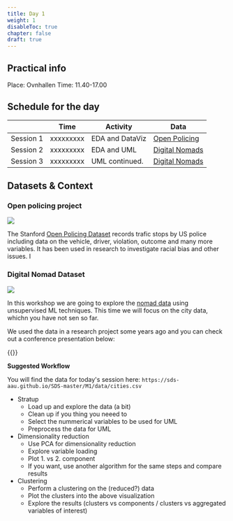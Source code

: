 ```yaml
---
title: Day 1
weight: 1
disableToc: true
chapter: false
draft: true
---
```


## Practical info
Place: Ovnhallen
Time: 11.40-17.00


## Schedule for the day

|           | Time        | Activity        | Data           |
|-----------|-------------|-----------------|----------------|
| Session 1 | xxxxxxxxx   | EDA and DataViz | [Open Policing](https://openpolicing.stanford.edu/)  |
| Session 2 | xxxxxxxxx | EDA and UML     | [Digital Nomads](https://nomadlist.com/) |
| Session 3 | xxxxxxxxx | UML continued.  | [Digital Nomads](https://nomadlist.com/) |

## Datasets & Context

### Open policing project

![](https://openpolicing.stanford.edu/img/logo_large_w_padding.png?width=20pc)

The Stanford [Open Policing Dataset](https://openpolicing.stanford.edu/) records trafic stops by US police including data on the vehicle, driver, violation, outcome and many more variables. It has been used in research to investigate racial bias and other issues. I


### Digital Nomad Dataset

![](https://source.unsplash.com/Wu2MXvbyt7w/800)

In this workshop we are going to explore the [nomad data](https://nomadlist.com/) using unsupervised ML techniques. This time we will focus on the city data, whichn you have not sen so far.

We used the data in a research project some years ago and you can check out a conference presentation below:

{{<gslides src="https://docs.google.com/presentation/d/e/2PACX-1vT4vscJkhs44adv0_e-W_brWyHi2Yiq4hkhl0jZfDFEC9CBwF72bYdNnl0pdsSXLCwiiAQpuLZB9w2S/embed?start=false&loop=false&delayms=60000" >}}

 
 **Suggested Workflow**

You will find the data for today's session here: `https://sds-aau.github.io/SDS-master/M1/data/cities.csv`

- Stratup
  - Load up and explore the data (a bit)
  - Clean up if you thing you neeed to
  - Select the nummerical variables to be used for UML
  - Preprocess the data for UML
- Dimensionality reduction
  - Use PCA for dimensionality reduction
  - Explore variable loading
  - Plot 1. vs 2. component
  - If you want, use another algorithm for the same steps and compare results
- Clustering
  - Perform a clustering on the (reduced?) data
  - Plot the clusters into the above visualization
  - Explore the results (clusters vs components / clusters vs aggregated variables of interest)
